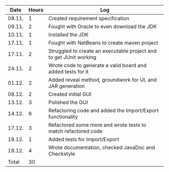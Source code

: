 | Date   | Hours |Log                                                                 |
|--------|-------|--------------------------------------------------------------------|
| 08.11. | 1     | Created requirement specification                                  |
| 09.11. | 2     | Fought with Oracle to even download the JDK                        |
| 10.11. | 1     | Installed the JDK                                                  |
| 17.11. | 1     | Fought with NetBeans to create maven project                       |
| 17.11. | 2     | Struggled to create an executable project and to get JUnit working |
| 24.11. | 2     | Wrote code to generate a valid board and added tests for it        |
| 01.12. | 2     | Added reveal method, groundwork for UI, and JAR generation         |
| 08.12. | 2     | Created initial GUI                                                |
| 13.12. | 3     | Polished the GUI                                                   |
| 14.12. | 6     | Refactoring code and added the Import/Export functionality         |
| 17.12. | 3     | Refactored some more and wrote tests to match refactored code      |
| 18.12. | 1     | Added tests for Import/Export                                      |
| 18.12. | 4     | Wrote documentation, checked JavaDoc and Checkstyle                |
| Total  | 30    |                                                                    |